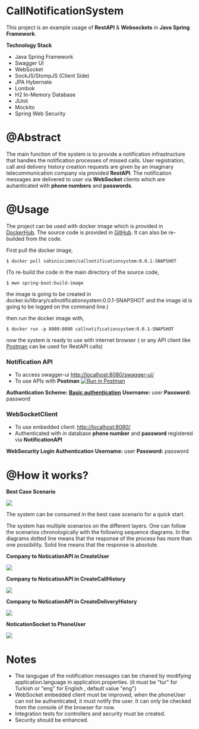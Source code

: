 # CallNotificationSystem

This project is an example usage of **RestAPI** & **Websockets** in **Java Spring Framework**.

**Technology Stack**

 - Java Spring Framework 
 - Swagger UI
 - WebSocket
 - SockJS/StompJS (Client Side)
 - JPA Hybernate
 - Lombok
 - H2 In-Memory Database
 - JUnit
 - Mockito
 - Spring Web Security
 

# **@Abstract**
The main function of the system is to provide a notification infrastructure that handles the notification processes  of missed calls. User registration, call and delivery history creation requests are given by an imaginary telecommunication company via provided **RestAPI**. The notification messages are delivered to user via **WebSocket** clients which are auhanticated with **phone numbers** and **passwords**. 

# **@Usage**
The project can be used with docker image which is provided in [DockerHub](https://hub.docker.com/r/sahiniscimen/callnotificationsystem). 
The source code is provided in [GitHub](https://github.com/sahiniscimen/CallNotificationSystem). It can also be re-builded from the code.

First pull the docker image,

    $ docker pull sahiniscimen/callnotificationsystem:0.0.1-SNAPSHOT
(To re-build the code in the main directory of the source code,

    $ mwn spring-boot:build-image
the image is going to be created in docker.io/library/callnotificationsystem:0.0.1-SNAPSHOT and the image id is going to be logged on the command line.)

then run the docker image with,

    $ docker run -p 8080:8080 callnotificationsystem:0.0.1-SNAPSHOT
now the system is ready to use with internet browser ( or any API client like [Postman](https://www.postman.com/downloads/) can be used for RestAPI calls)

### Notification API

 - To access swagger-ui [http://localhost:8080/swagger-ui/](http://localhost:8080/swagger-ui/)
 - To use APIs with **Postman**  [![Run in Postman](https://run.pstmn.io/button.svg)](https://app.getpostman.com/run-collection/4b5f02ba61de2dc88560)
	
**Authantication Scheme:**  [**Basic authentication**](https://en.wikipedia.org/wiki/Basic_access_authentication)
		**Username:** user
		**Password:** password

### WebSocketClient

 - To use embedded client: [http://localhost:8080/](http://localhost:8080/)
 - Authenticated with in database **phone number** and **password** registered via **NotificationAPI**

**WebSecurity Login Authentication**
		**Username:** user
		**Password:** password
		
# @How it works?

**Best Case Scenario**

[![](https://mermaid.ink/img/eyJjb2RlIjoic2VxdWVuY2VEaWFncmFtXG5Db21wYW55ICAgICAgXHRcdCAtLT4-IE5vdGlmaWNhdGlvblN5c3RlbTogY3JlYXRlVXNlcihjYWxsZWRQaG9uZU51bWJlcixwYXNzd29yZClcbk5vdGlmaWNhdGlvblN5c3RlbSAgIC0-PiBDb21wYW55OiBIVFRQLjIwMChPSylcbkNvbXBhbnkgICAgICBcdFx0IC0tPj4gTm90aWZpY2F0aW9uU3lzdGVtOiBjcmVhdGVDYWxsSGlzdG9yeShjYWxsZWQsY2FsbGVyKVxuTm90aWZpY2F0aW9uU3lzdGVtXHQgLT4-IENvbXBhbnk6IEhUVFAuMjAwKE9LKVxuQ2FsbGVkVXNlciBcdFx0XHQgLS0-PiBOb3RpZmljYXRpb25TeXN0ZW06IHN1YnNjcmliZShjYWxsZWRQaG9uZU51bWJlciwgcGFzc3dvcmQpXG5Ob3RpZmljYXRpb25TeXN0ZW1cdCAtPj4gQ2FsbGVkVXNlcjogQXV0aGVudGljYXRlZFxuTm90aWZpY2F0aW9uU3lzdGVtXHQgLT4-IENhbGxlZFVzZXI6IE5vdGlmaWNhdGlvbk1lc3NhZ2VzKENhbGwpXG5Db21wYW55ICAgICAgXHRcdCAtLT4-IE5vdGlmaWNhdGlvblN5c3RlbTogY3JlYXRlVXNlcihjYWxsZXJQaG9uZU51bWJlcixwYXNzd29yZClcbk5vdGlmaWNhdGlvblN5c3RlbSAgIC0-PiBDb21wYW55OiBIVFRQLjIwMChPSylcbkNvbXBhbnkgICAgICBcdFx0IC0tPj4gTm90aWZpY2F0aW9uU3lzdGVtOiBjcmVhdGVEZWxpdmVyeUhpc3RvcnkoY2FsbGVyLGNhbGxlZClcbk5vdGlmaWNhdGlvblN5c3RlbSAgIC0-PiBDb21wYW55OiBIVFRQLjIwMChPSylcbkNhbGxlclVzZXIgXHRcdFx0IC0tPj4gTm90aWZpY2F0aW9uU3lzdGVtOiBzdWJzY3JpYmUoY2FsbGVyUGhvbmVOdW1iZXIsIHBhc3N3b3JkKVxuTm90aWZpY2F0aW9uU3lzdGVtXHQgLT4-IENhbGxlclVzZXI6IEF1dGhlbnRpY2F0ZWRcbk5vdGlmaWNhdGlvblN5c3RlbVx0IC0-PiBDYWxsZXJVc2VyOiBOb3RpZmljYXRpb25NZXNzYWdlcyhEZWxpdmVyeSkiLCJtZXJtYWlkIjp7InRoZW1lIjoibmV1dHJhbCJ9LCJ1cGRhdGVFZGl0b3IiOmZhbHNlfQ)](https://mermaid-js.github.io/mermaid-live-editor/#/edit/eyJjb2RlIjoic2VxdWVuY2VEaWFncmFtXG5Db21wYW55ICAgICAgXHRcdCAtLT4-IE5vdGlmaWNhdGlvblN5c3RlbTogY3JlYXRlVXNlcihjYWxsZWRQaG9uZU51bWJlcixwYXNzd29yZClcbk5vdGlmaWNhdGlvblN5c3RlbSAgIC0-PiBDb21wYW55OiBIVFRQLjIwMChPSylcbkNvbXBhbnkgICAgICBcdFx0IC0tPj4gTm90aWZpY2F0aW9uU3lzdGVtOiBjcmVhdGVDYWxsSGlzdG9yeShjYWxsZWQsY2FsbGVyKVxuTm90aWZpY2F0aW9uU3lzdGVtXHQgLT4-IENvbXBhbnk6IEhUVFAuMjAwKE9LKVxuQ2FsbGVkVXNlciBcdFx0XHQgLS0-PiBOb3RpZmljYXRpb25TeXN0ZW06IHN1YnNjcmliZShjYWxsZWRQaG9uZU51bWJlciwgcGFzc3dvcmQpXG5Ob3RpZmljYXRpb25TeXN0ZW1cdCAtPj4gQ2FsbGVkVXNlcjogQXV0aGVudGljYXRlZFxuTm90aWZpY2F0aW9uU3lzdGVtXHQgLT4-IENhbGxlZFVzZXI6IE5vdGlmaWNhdGlvbk1lc3NhZ2VzKENhbGwpXG5Db21wYW55ICAgICAgXHRcdCAtLT4-IE5vdGlmaWNhdGlvblN5c3RlbTogY3JlYXRlVXNlcihjYWxsZXJQaG9uZU51bWJlcixwYXNzd29yZClcbk5vdGlmaWNhdGlvblN5c3RlbSAgIC0-PiBDb21wYW55OiBIVFRQLjIwMChPSylcbkNvbXBhbnkgICAgICBcdFx0IC0tPj4gTm90aWZpY2F0aW9uU3lzdGVtOiBjcmVhdGVEZWxpdmVyeUhpc3RvcnkoY2FsbGVyLGNhbGxlZClcbk5vdGlmaWNhdGlvblN5c3RlbSAgIC0-PiBDb21wYW55OiBIVFRQLjIwMChPSylcbkNhbGxlclVzZXIgXHRcdFx0IC0tPj4gTm90aWZpY2F0aW9uU3lzdGVtOiBzdWJzY3JpYmUoY2FsbGVyUGhvbmVOdW1iZXIsIHBhc3N3b3JkKVxuTm90aWZpY2F0aW9uU3lzdGVtXHQgLT4-IENhbGxlclVzZXI6IEF1dGhlbnRpY2F0ZWRcbk5vdGlmaWNhdGlvblN5c3RlbVx0IC0-PiBDYWxsZXJVc2VyOiBOb3RpZmljYXRpb25NZXNzYWdlcyhEZWxpdmVyeSkiLCJtZXJtYWlkIjp7InRoZW1lIjoibmV1dHJhbCJ9LCJ1cGRhdGVFZGl0b3IiOmZhbHNlfQ)


The system can be consumed in the best case scenario for a quick start.

The system has multiple scenarios on the different layers. One can follow the scenarios chronologically with the following sequence diagrams. In the diagrams dotted line means that the response of the process has more than one possibility. Solid line means that the response is absolute.

**Company to NoticationAPI in CreateUser**

[![](https://mermaid.ink/img/eyJjb2RlIjoic2VxdWVuY2VEaWFncmFtXG5Db21wYW55ICAgICAgXHQtLT4-IE5vdGljYXRpb25BUEk6IGNyZWF0ZVVzZXIocGhvbmVOdW1iZXIscGFzc3dvcmQpXG5Ob3RpY2F0aW9uQVBJXHQteCBDb21wYW55OiBIVFRQLjQwMChCYWQgUmVxdWVzdClcbk5vdGljYXRpb25BUElcdC0tPj4gU2VydmljZUxheWVyOiAgY3JlYXRlVXNlcihwaG9uZU51bWJlcixwYXNzd29yZClcblNlcnZpY2VMYXllciBcdC0tPj4gUmVwb3NpdG9yeUxheWVyOiBmaW5kVXNlcihwaG9uZU51bWJlcilcblJlcG9zaXRvcnlMYXllciAtPj4gU2VydmljZUxheWVyIDogTm90Rm91bmRcblNlcnZpY2VMYXllciAgICAtPj4gTm90aWNhdGlvbkFQSTogT0tcbk5vdGljYXRpb25BUEkgICAtPj4gQ29tcGFueTogSFRUUC4yMDAoT0spXG5SZXBvc2l0b3J5TGF5ZXIgLT4-IFNlcnZpY2VMYXllciA6IEZvdW5kXG5TZXJ2aWNlTGF5ZXJcdC14IE5vdGljYXRpb25BUEk6IEFscmVhZHlFeGlzdFxuTm90aWNhdGlvbkFQSVx0LXggQ29tcGFueTogSFRUUC40MDAoQmFkIFJlcXVlc3QpIiwibWVybWFpZCI6eyJ0aGVtZSI6Im5ldXRyYWwifSwidXBkYXRlRWRpdG9yIjpmYWxzZX0)](https://mermaid-js.github.io/mermaid-live-editor/#/edit/eyJjb2RlIjoic2VxdWVuY2VEaWFncmFtXG5Db21wYW55ICAgICAgXHQtLT4-IE5vdGljYXRpb25BUEk6IGNyZWF0ZVVzZXIocGhvbmVOdW1iZXIscGFzc3dvcmQpXG5Ob3RpY2F0aW9uQVBJXHQteCBDb21wYW55OiBIVFRQLjQwMChCYWQgUmVxdWVzdClcbk5vdGljYXRpb25BUElcdC0tPj4gU2VydmljZUxheWVyOiAgY3JlYXRlVXNlcihwaG9uZU51bWJlcixwYXNzd29yZClcblNlcnZpY2VMYXllciBcdC0tPj4gUmVwb3NpdG9yeUxheWVyOiBmaW5kVXNlcihwaG9uZU51bWJlcilcblJlcG9zaXRvcnlMYXllciAtPj4gU2VydmljZUxheWVyIDogTm90Rm91bmRcblNlcnZpY2VMYXllciAgICAtPj4gTm90aWNhdGlvbkFQSTogT0tcbk5vdGljYXRpb25BUEkgICAtPj4gQ29tcGFueTogSFRUUC4yMDAoT0spXG5SZXBvc2l0b3J5TGF5ZXIgLT4-IFNlcnZpY2VMYXllciA6IEZvdW5kXG5TZXJ2aWNlTGF5ZXJcdC14IE5vdGljYXRpb25BUEk6IEFscmVhZHlFeGlzdFxuTm90aWNhdGlvbkFQSVx0LXggQ29tcGFueTogSFRUUC40MDAoQmFkIFJlcXVlc3QpIiwibWVybWFpZCI6eyJ0aGVtZSI6Im5ldXRyYWwifSwidXBkYXRlRWRpdG9yIjpmYWxzZX0)

**Company to NoticationAPI in CreateCallHistory**

[![](https://mermaid.ink/img/eyJjb2RlIjoic2VxdWVuY2VEaWFncmFtXG5Db21wYW55XHRcdFx0LS0-PiBOb3RpY2F0aW9uQVBJOiBjcmVhdGVDYWxsSGlzdG9yeShjYWxsZWQsY2FsbGVyKVxuTm90aWNhdGlvbkFQSVx0LXggQ29tcGFueTogSFRUUC40MDAoQmFkIFJlcXVlc3QpXG5Ob3RpY2F0aW9uQVBJXHQtLT4-IFNlcnZpY2VMYXllcjogY3JlYXRlQ2FsbEhpc3RvcnkoY2FsbGVkLGNhbGxlcilcblNlcnZpY2VMYXllciBcdC0tPj4gUmVwb3NpdG9yeUxheWVyOiBmaW5kKGNhbGxIaXN0b3J5KVxuUmVwb3NpdG9yeUxheWVyIC0-PiBTZXJ2aWNlTGF5ZXIgOiBOb3RGb3VuZFxuTm90aWNhdGlvbkFQSVx0LS0-PiBTZXJ2aWNlTGF5ZXI6IHNhdmUoY2FsbEhpc3RvcnkpXG5SZXBvc2l0b3J5TGF5ZXIgLT4-IFNlcnZpY2VMYXllciA6IE9LXG5SZXBvc2l0b3J5TGF5ZXIgLT4-IFNlcnZpY2VMYXllciA6IGZvdW5kXG5Ob3RpY2F0aW9uQVBJXHQtLT4-IFNlcnZpY2VMYXllcjogdXBkYXRlKGNhbGxIaXN0b3J5KVxuUmVwb3NpdG9yeUxheWVyIC0-PiBTZXJ2aWNlTGF5ZXIgOiBPS1xuU2VydmljZUxheWVyIFx0LT4-IE5vdGljYXRpb25BUEk6IE9LXG5Ob3RpY2F0aW9uQVBJXHQtPj4gQ29tcGFueTogSFRUUC4yMDAoT0spIiwibWVybWFpZCI6eyJ0aGVtZSI6Im5ldXRyYWwifSwidXBkYXRlRWRpdG9yIjpmYWxzZX0)](https://mermaid-js.github.io/mermaid-live-editor/#/edit/eyJjb2RlIjoic2VxdWVuY2VEaWFncmFtXG5Db21wYW55XHRcdFx0LS0-PiBOb3RpY2F0aW9uQVBJOiBjcmVhdGVDYWxsSGlzdG9yeShjYWxsZWQsY2FsbGVyKVxuTm90aWNhdGlvbkFQSVx0LXggQ29tcGFueTogSFRUUC40MDAoQmFkIFJlcXVlc3QpXG5Ob3RpY2F0aW9uQVBJXHQtLT4-IFNlcnZpY2VMYXllcjogY3JlYXRlQ2FsbEhpc3RvcnkoY2FsbGVkLGNhbGxlcilcblNlcnZpY2VMYXllciBcdC0tPj4gUmVwb3NpdG9yeUxheWVyOiBmaW5kKGNhbGxIaXN0b3J5KVxuUmVwb3NpdG9yeUxheWVyIC0-PiBTZXJ2aWNlTGF5ZXIgOiBOb3RGb3VuZFxuTm90aWNhdGlvbkFQSVx0LS0-PiBTZXJ2aWNlTGF5ZXI6IHNhdmUoY2FsbEhpc3RvcnkpXG5SZXBvc2l0b3J5TGF5ZXIgLT4-IFNlcnZpY2VMYXllciA6IE9LXG5SZXBvc2l0b3J5TGF5ZXIgLT4-IFNlcnZpY2VMYXllciA6IGZvdW5kXG5Ob3RpY2F0aW9uQVBJXHQtLT4-IFNlcnZpY2VMYXllcjogdXBkYXRlKGNhbGxIaXN0b3J5KVxuUmVwb3NpdG9yeUxheWVyIC0-PiBTZXJ2aWNlTGF5ZXIgOiBPS1xuU2VydmljZUxheWVyIFx0LT4-IE5vdGljYXRpb25BUEk6IE9LXG5Ob3RpY2F0aW9uQVBJXHQtPj4gQ29tcGFueTogSFRUUC4yMDAoT0spIiwibWVybWFpZCI6eyJ0aGVtZSI6Im5ldXRyYWwifSwidXBkYXRlRWRpdG9yIjpmYWxzZX0)

**Company to NoticationAPI in CreateDeliveryHistory**

[![](https://mermaid.ink/img/eyJjb2RlIjoic2VxdWVuY2VEaWFncmFtXG5Db21wYW55XHRcdFx0LS0-PiBOb3RpY2F0aW9uQVBJOiBjcmVhdGVEZWxpdmVyeUhpc3RvcnkoY2FsbGVyLGNhbGxlZClcbk5vdGljYXRpb25BUElcdC14IENvbXBhbnk6IEhUVFAuNDAwKEJhZCBSZXF1ZXN0KVxuTm90aWNhdGlvbkFQSVx0LS0-PiBTZXJ2aWNlTGF5ZXI6IGNyZWF0ZURlbGl2ZXJ5SGlzdG9yeShjYWxsZXIsY2FsbGVkKVxuU2VydmljZUxheWVyIFx0LS0-PiBSZXBvc2l0b3J5TGF5ZXI6IGZpbmQoY2FsbEhpc3RvcnkpXG5SZXBvc2l0b3J5TGF5ZXIgLT4-IFNlcnZpY2VMYXllciA6IE5vdEZvdW5kXG5TZXJ2aWNlTGF5ZXJcdC14IE5vdGljYXRpb25BUEk6IE5vU3VjaENhbGxIaXN0b3J5XG5Ob3RpY2F0aW9uQVBJXHQteCBDb21wYW55OiBIVFRQLjQwMChCYWQgUmVxdWVzdClcblxuUmVwb3NpdG9yeUxheWVyIC0-PiBTZXJ2aWNlTGF5ZXIgOiBmb3VuZFxuTm90aWNhdGlvbkFQSVx0LS0-PiBTZXJ2aWNlTGF5ZXI6IHNhdmUoZGVsaXZlcnlIaXN0b3J5KVxuUmVwb3NpdG9yeUxheWVyIC0-PiBTZXJ2aWNlTGF5ZXIgOiBPS1xuTm90aWNhdGlvbkFQSVx0LS0-PiBTZXJ2aWNlTGF5ZXI6IGRlbGV0ZShjYWxsSGlzdG9yeSlcblJlcG9zaXRvcnlMYXllciAtPj4gU2VydmljZUxheWVyIDogT0tcblNlcnZpY2VMYXllciBcdC0-PiBOb3RpY2F0aW9uQVBJOiBPS1xuTm90aWNhdGlvbkFQSVx0LT4-IENvbXBhbnk6IEhUVFAuMjAwKE9LKSIsIm1lcm1haWQiOnsidGhlbWUiOiJuZXV0cmFsIn0sInVwZGF0ZUVkaXRvciI6ZmFsc2V9)](https://mermaid-js.github.io/mermaid-live-editor/#/edit/eyJjb2RlIjoic2VxdWVuY2VEaWFncmFtXG5Db21wYW55XHRcdFx0LS0-PiBOb3RpY2F0aW9uQVBJOiBjcmVhdGVEZWxpdmVyeUhpc3RvcnkoY2FsbGVyLGNhbGxlZClcbk5vdGljYXRpb25BUElcdC14IENvbXBhbnk6IEhUVFAuNDAwKEJhZCBSZXF1ZXN0KVxuTm90aWNhdGlvbkFQSVx0LS0-PiBTZXJ2aWNlTGF5ZXI6IGNyZWF0ZURlbGl2ZXJ5SGlzdG9yeShjYWxsZXIsY2FsbGVkKVxuU2VydmljZUxheWVyIFx0LS0-PiBSZXBvc2l0b3J5TGF5ZXI6IGZpbmQoY2FsbEhpc3RvcnkpXG5SZXBvc2l0b3J5TGF5ZXIgLT4-IFNlcnZpY2VMYXllciA6IE5vdEZvdW5kXG5TZXJ2aWNlTGF5ZXJcdC14IE5vdGljYXRpb25BUEk6IE5vU3VjaENhbGxIaXN0b3J5XG5Ob3RpY2F0aW9uQVBJXHQteCBDb21wYW55OiBIVFRQLjQwMChCYWQgUmVxdWVzdClcblxuUmVwb3NpdG9yeUxheWVyIC0-PiBTZXJ2aWNlTGF5ZXIgOiBmb3VuZFxuTm90aWNhdGlvbkFQSVx0LS0-PiBTZXJ2aWNlTGF5ZXI6IHNhdmUoZGVsaXZlcnlIaXN0b3J5KVxuUmVwb3NpdG9yeUxheWVyIC0-PiBTZXJ2aWNlTGF5ZXIgOiBPS1xuTm90aWNhdGlvbkFQSVx0LS0-PiBTZXJ2aWNlTGF5ZXI6IGRlbGV0ZShjYWxsSGlzdG9yeSlcblJlcG9zaXRvcnlMYXllciAtPj4gU2VydmljZUxheWVyIDogT0tcblNlcnZpY2VMYXllciBcdC0-PiBOb3RpY2F0aW9uQVBJOiBPS1xuTm90aWNhdGlvbkFQSVx0LT4-IENvbXBhbnk6IEhUVFAuMjAwKE9LKSIsIm1lcm1haWQiOnsidGhlbWUiOiJuZXV0cmFsIn0sInVwZGF0ZUVkaXRvciI6ZmFsc2V9)

**NoticationSocket to PhoneUser**

[![](https://mermaid.ink/img/eyJjb2RlIjoic2VxdWVuY2VEaWFncmFtXG5QaG9uZVVzZXItLT4-IE5vdGljYXRpb25Tb2NrZXQgOiBjb25uZWN0L3N1YnNjcmliZShwaG9uZU51bWJlcixwYXNzd29yZClcbk5vdGljYXRpb25Tb2NrZXQgLS0-PiBTZXJ2aWNlTGF5ZXI6IGZpbmRVc2VyKHBob25lTnVtYmVyKVxuU2VydmljZUxheWVyIFx0IC0tPj4gUmVwb3NpdG9yeUxheWVyOiBmaW5kVXNlcihwaG9uZU51bWJlcilcblJlcG9zaXRvcnlMYXllciAgLT4-IFNlcnZpY2VMYXllciA6IE5vdEZvdW5kXG5TZXJ2aWNlTGF5ZXJcdCAteCBOb3RpY2F0aW9uU29ja2V0IDogRW1wdHlcbk5vdGljYXRpb25Tb2NrZXQgLXggUGhvbmVVc2VyOiBCYWQgY3JlZGllbnRhbHMgWFxuUmVwb3NpdG9yeUxheWVyICAtPj4gU2VydmljZUxheWVyIDogVXNlcihwaG9uZU51bWJlciwgcGFzc3dvcmQpXG5TZXJ2aWNlTGF5ZXJcdCAtPj4gTm90aWNhdGlvblNvY2tldCA6IFVzZXIocGhvbmVOdW1iZXIsIHBhc3N3b3JkKVxuTm90aWNhdGlvblNvY2tldCAtLT4-IFZhbGlkYXRvcjogaXNWYWxpZChwYXNzd29yZClcblZhbGlkYXRvclx0XHQgLXggTm90aWNhdGlvblNvY2tldCA6IE5vVmFsaWRcbk5vdGljYXRpb25Tb2NrZXQgLXggUGhvbmVVc2VyOiBCYWQgY3JlZGllbnRhbHMgWFxuVmFsaWRhdG9yXHRcdCAtPj4gTm90aWNhdGlvblNvY2tldCA6IFZhbGlkXG5Ob3RpY2F0aW9uU29ja2V0IC0-PiBQaG9uZVVzZXI6IEF1dGhlbnRpY2F0ZWQgT0tcbk5vdGljYXRpb25Tb2NrZXQgLS0-PiBTZXJ2aWNlTGF5ZXI6IGZpbmROb3RpZmljYXRpb25zKHBob25lTnVtYmVyKVxuU2VydmljZUxheWVyXHQgLS0-PiBSZXBvc2l0b3J5TGF5ZXI6IGZpbmROb3RpZmljYXRpb25zKHBob25lTnVtYmVyKVxuUmVwb3NpdG9yeUxheWVyICAtPj4gU2VydmljZUxheWVyIDogTm90Rm91bmRcblNlcnZpY2VMYXllclx0IC0-PiBOb3RpY2F0aW9uU29ja2V0IDogRW1wdHlcblxuUmVwb3NpdG9yeUxheWVyICAtPj4gU2VydmljZUxheWVyIDogRm91bmRcblNlcnZpY2VMYXllclx0IC0-PiBOb3RpY2F0aW9uU29ja2V0IDogTm90aWZpY2F0aW9uTWVzc2FnZVxuTm90aWNhdGlvblNvY2tldCAtPj4gUGhvbmVVc2VyOiBOb3RpZmljYXRpb25NZXNzYWdlXG5Ob3RpY2F0aW9uU29ja2V0IC0-PiBTZXJ2aWNlTGF5ZXIgOiBkZWxldGVDYWxIaXN0b3J5KHBob25lTnVtYmVyKVxuU2VydmljZUxheWVyXHQgLT4-IFJlcG9zaXRvcnlMYXllcjogZGVsZXRlQ2FsSGlzdG9yeShwaG9uZU51bWJlcilcblJlcG9zaXRvcnlMYXllciAgLT4-IFNlcnZpY2VMYXllciA6IE9LXG5TZXJ2aWNlTGF5ZXJcdCAtPj4gTm90aWNhdGlvblNvY2tldCA6IE9LIiwibWVybWFpZCI6eyJ0aGVtZSI6Im5ldXRyYWwifSwidXBkYXRlRWRpdG9yIjpmYWxzZX0)](https://mermaid-js.github.io/mermaid-live-editor/#/edit/eyJjb2RlIjoic2VxdWVuY2VEaWFncmFtXG5QaG9uZVVzZXItLT4-IE5vdGljYXRpb25Tb2NrZXQgOiBjb25uZWN0L3N1YnNjcmliZShwaG9uZU51bWJlcixwYXNzd29yZClcbk5vdGljYXRpb25Tb2NrZXQgLS0-PiBTZXJ2aWNlTGF5ZXI6IGZpbmRVc2VyKHBob25lTnVtYmVyKVxuU2VydmljZUxheWVyIFx0IC0tPj4gUmVwb3NpdG9yeUxheWVyOiBmaW5kVXNlcihwaG9uZU51bWJlcilcblJlcG9zaXRvcnlMYXllciAgLT4-IFNlcnZpY2VMYXllciA6IE5vdEZvdW5kXG5TZXJ2aWNlTGF5ZXJcdCAteCBOb3RpY2F0aW9uU29ja2V0IDogRW1wdHlcbk5vdGljYXRpb25Tb2NrZXQgLXggUGhvbmVVc2VyOiBCYWQgY3JlZGllbnRhbHMgWFxuUmVwb3NpdG9yeUxheWVyICAtPj4gU2VydmljZUxheWVyIDogVXNlcihwaG9uZU51bWJlciwgcGFzc3dvcmQpXG5TZXJ2aWNlTGF5ZXJcdCAtPj4gTm90aWNhdGlvblNvY2tldCA6IFVzZXIocGhvbmVOdW1iZXIsIHBhc3N3b3JkKVxuTm90aWNhdGlvblNvY2tldCAtLT4-IFZhbGlkYXRvcjogaXNWYWxpZChwYXNzd29yZClcblZhbGlkYXRvclx0XHQgLXggTm90aWNhdGlvblNvY2tldCA6IE5vVmFsaWRcbk5vdGljYXRpb25Tb2NrZXQgLXggUGhvbmVVc2VyOiBCYWQgY3JlZGllbnRhbHMgWFxuVmFsaWRhdG9yXHRcdCAtPj4gTm90aWNhdGlvblNvY2tldCA6IFZhbGlkXG5Ob3RpY2F0aW9uU29ja2V0IC0-PiBQaG9uZVVzZXI6IEF1dGhlbnRpY2F0ZWQgT0tcbk5vdGljYXRpb25Tb2NrZXQgLS0-PiBTZXJ2aWNlTGF5ZXI6IGZpbmROb3RpZmljYXRpb25zKHBob25lTnVtYmVyKVxuU2VydmljZUxheWVyXHQgLS0-PiBSZXBvc2l0b3J5TGF5ZXI6IGZpbmROb3RpZmljYXRpb25zKHBob25lTnVtYmVyKVxuUmVwb3NpdG9yeUxheWVyICAtPj4gU2VydmljZUxheWVyIDogTm90Rm91bmRcblNlcnZpY2VMYXllclx0IC0-PiBOb3RpY2F0aW9uU29ja2V0IDogRW1wdHlcblxuUmVwb3NpdG9yeUxheWVyICAtPj4gU2VydmljZUxheWVyIDogRm91bmRcblNlcnZpY2VMYXllclx0IC0-PiBOb3RpY2F0aW9uU29ja2V0IDogTm90aWZpY2F0aW9uTWVzc2FnZVxuTm90aWNhdGlvblNvY2tldCAtPj4gUGhvbmVVc2VyOiBOb3RpZmljYXRpb25NZXNzYWdlXG5Ob3RpY2F0aW9uU29ja2V0IC0-PiBTZXJ2aWNlTGF5ZXIgOiBkZWxldGVDYWxIaXN0b3J5KHBob25lTnVtYmVyKVxuU2VydmljZUxheWVyXHQgLT4-IFJlcG9zaXRvcnlMYXllcjogZGVsZXRlQ2FsSGlzdG9yeShwaG9uZU51bWJlcilcblJlcG9zaXRvcnlMYXllciAgLT4-IFNlcnZpY2VMYXllciA6IE9LXG5TZXJ2aWNlTGF5ZXJcdCAtPj4gTm90aWNhdGlvblNvY2tldCA6IE9LIiwibWVybWFpZCI6eyJ0aGVtZSI6Im5ldXRyYWwifSwidXBkYXRlRWRpdG9yIjpmYWxzZX0)

# Notes

 - The langugae of the notification messages can be chaned by modifying application.language in application.properties. (it must be "tur" for Turkish or "eng" for English , default value "eng")
 - WebSocket embedded client must be improved, when the phoneUser can not be authenticated, it must notify the user. It can only be checked from the console of the browser for now.
 - Integration tests for controllers and security must be created.
 - Security should be enhanced.
